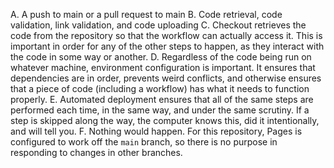 A. A push to main or a pull request to main
B. Code retrieval, code validation, link validation, and code uploading
C. Checkout retrieves the code from the repository so that the workflow can actually access it. This is important in order for any of the other steps to happen, as they interact with the code in some way or another.
D. Regardless of the code being run on whatever machine, environment configuration is important. It ensures that dependencies are in order, prevents weird conflicts, and otherwise ensures that a piece of code (including a workflow) has what it needs to function properly.
E. Automated deployment ensures that all of the same steps are performed each time, in the same way, and under the same scrutiny. If a step is skipped along the way, the computer knows this, did it intentionally, and will tell you.
F. Nothing would happen. For this repository, Pages is configured to work off the `main` branch, so there is no purpose in responding to changes in other branches.
